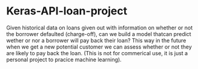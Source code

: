 # Keras-API-loan-project
Given historical data on loans given out with information on whether or not the borrower defaulted (charge-off), can we build a model thatcan predict wether or nor a borrower will pay back their loan? This way in the future when we get a new potential customer we can assess whether or not they are likely to pay back the loan.
(This is not for commerical use, it is just a personal project to pracice machine learning).
